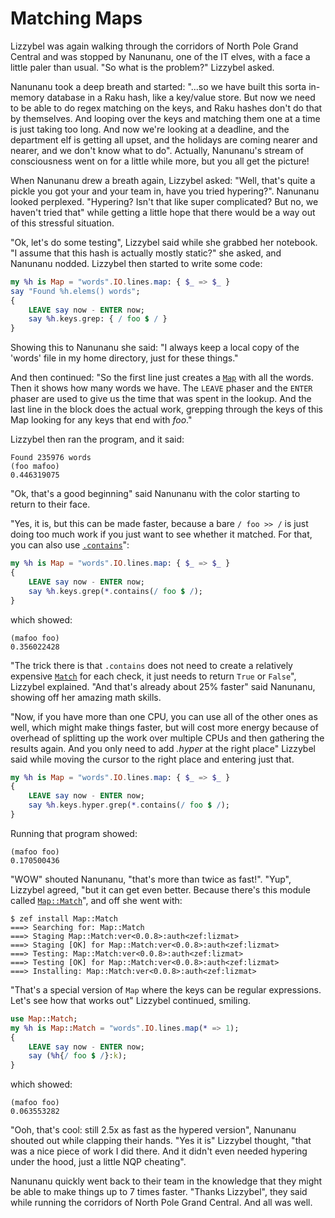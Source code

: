 # Matching Maps

Lizzybel was again walking through the corridors of North Pole Grand Central and was stopped by Nanunanu, one of the IT elves, with a face a little paler than usual.  "So what is the problem?" Lizzybel asked.

Nanunanu took a deep breath and started: "...so we have built this sorta in-memory database in a Raku hash, like a key/value store.  But now we need to be able to do regex matching on the keys, and Raku hashes don't do that by themselves.  And looping over the keys and matching them one at a time is just taking too long.  And now we're looking at a deadline, and the department elf is getting all upset, and the holidays are coming nearer and nearer, and we don't know what to do".  Actually, Nanunanu's stream of consciousness went on for a little while more, but you all get the picture!

When Nanunanu drew a breath again, Lizzybel asked: "Well, that's quite a pickle you got your and your team in, have you tried hypering?".  Nanunanu looked perplexed.  "Hypering?  Isn't that like super complicated?  But no, we haven't tried that" while getting a little hope that there would be a way out of this stressful situation.

"Ok, let's do some testing", Lizzybel said while she grabbed her notebook.  "I assume that this hash is actually mostly static?" she asked, and Nanunanu nodded.  Lizzybel then started to write some code:
```raku
my %h is Map = "words".IO.lines.map: { $_ => $_ }
say "Found %h.elems() words";
{
    LEAVE say now - ENTER now;
    say %h.keys.grep: { / foo $ / }
}
```
Showing this to Nanunanu she said: "I always keep a local copy of the 'words' file in my home directory, just for these things."

And then continued: "So the first line just creates a [`Map`](https://docs.raku.org/type/Map) with all the words.  Then it shows how many words we have.  The `LEAVE` phaser and the `ENTER` phaser are used to give us the time that was spent in the lookup.  And the last line in the block does the actual work, grepping through the keys of this Map looking for any keys that end with *foo*."

Lizzybel then ran the program, and it said:
```
Found 235976 words
(foo mafoo)
0.446319075
```
"Ok, that's a good beginning" said Nanunanu with the color starting to return to their face.

"Yes, it is, but this can be made faster, because a bare `/ foo >> /` is just doing too much work if you just want to see whether it matched.  For that, you can also use [`.contains`](https://docs.raku.org/type/Str#method_contains)":
```raku
my %h is Map = "words".IO.lines.map: { $_ => $_ }
{ 
    LEAVE say now - ENTER now;
    say %h.keys.grep(*.contains(/ foo $ /);
}   
```
which showed:
```
(mafoo foo)
0.356022428
```
"The trick there is that `.contains` does not need to create a relatively expensive [`Match`](https://docs.raku.org/type/Match) for each check, it just needs to return `True` or `False`", Lizzybel explained.  "And that's already about 25% faster" said Nanunanu, showing off her amazing math skills.

"Now, if you have more than one CPU, you can use all of the other ones as well, which might make things faster, but will cost more energy because of overhead of splitting up the work over multiple CPUs and then gathering the results again.  And you only need to add *.hyper* at the right place" Lizzybel said while moving the cursor to the right place and entering just that.
```raku
my %h is Map = "words".IO.lines.map: { $_ => $_ }
{ 
    LEAVE say now - ENTER now;
    say %h.keys.hyper.grep(*.contains(/ foo $ /);
}   
```
Running that program showed:
```
(mafoo foo)
0.170500436
```
"WOW" shouted Nanunanu, "that's more than twice as fast!".  "Yup", Lizzybel agreed, "but it can get even better.  Because there's this module called [`Map::Match`](https://raku.land/zef:lizmat/Map::Match)", and off she went with:
```
$ zef install Map::Match
===> Searching for: Map::Match
===> Staging Map::Match:ver<0.0.8>:auth<zef:lizmat>
===> Staging [OK] for Map::Match:ver<0.0.8>:auth<zef:lizmat>
===> Testing: Map::Match:ver<0.0.8>:auth<zef:lizmat>
===> Testing [OK] for Map::Match:ver<0.0.8>:auth<zef:lizmat>
===> Installing: Map::Match:ver<0.0.8>:auth<zef:lizmat>
```
"That's a special version of `Map` where the keys can be regular expressions. Let's see how that works out" Lizzybel continued, smiling.
```raku
use Map::Match;
my %h is Map::Match = "words".IO.lines.map(* => 1);
{
    LEAVE say now - ENTER now;
    say (%h{/ foo $ /}:k);
}
```
which showed:
```
(mafoo foo)
0.063553282
```
"Ooh, that's cool: still 2.5x as fast as the hypered version", Nanunanu shouted out while clapping their hands.  "Yes it is" Lizzybel thought, "that was a nice piece of work I did there.  And it didn't even needed hypering under the hood, just a little NQP cheating".

Nanunanu quickly went back to their team in the knowledge that they might be able to make things up to 7 times faster.  "Thanks Lizzybel", they said while running the corridors of North Pole Grand Central.  And all was well.
